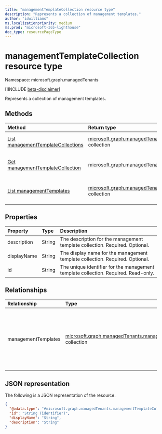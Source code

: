 ```yaml
---
title: "managementTemplateCollection resource type"
description: "Represents a collection of management templates."
author: "idwilliams"
ms.localizationpriority: medium
ms.prod: "microsoft-365-lighthouse"
doc_type: resourcePageType
---
```


# managementTemplateCollection resource type

Namespace: microsoft.graph.managedTenants

[!INCLUDE [beta-disclaimer](../../includes/beta-disclaimer.md)]

Represents a collection of management templates.

## Methods
|Method|Return type|Description|
|:---|:---|:---|
|[List managementTemplateCollections](../api/managedtenants-managementtemplatecollection-list.md)|[microsoft.graph.managedTenants.managementTemplateCollection](../resources/managedtenants-managementtemplatecollection.md) collection|Get a list of the [managementTemplateCollection](../resources/managedtenants-managementtemplatecollection.md) objects and their properties.|
|[Get managementTemplateCollection](../api/managedtenants-managementtemplatecollection-get.md)|[microsoft.graph.managedTenants.managementTemplateCollection](../resources/managedtenants-managementtemplatecollection.md)|Read the properties and relationships of a [managementTemplateCollection](../resources/managedtenants-managementtemplatecollection.md) object.|
|[List managementTemplates](../api/managedtenants-managementtemplatecollection-list-managementtemplates.md)|[microsoft.graph.managedTenants.managementTemplate](../resources/managedtenants-managementtemplate.md) collection|Get the managementTemplate resources from the managementTemplates navigation property.|

## Properties
|Property|Type|Description|
|:---|:---|:---|
|description|String|The description for the management template collection. Required. Optional.|
|displayName|String|The display name for the management template collection. Required. Optional.|
|id|String|The unique identifier for the management template collection. Required. Read-only.|

## Relationships
|Relationship|Type|Description|
|:---|:---|:---|
|managementTemplates|[microsoft.graph.managedTenants.managementTemplate](../resources/managedtenants-managementtemplate.md) collection|The management template associated with this management template collection. Required. Read-only.|

## JSON representation
The following is a JSON representation of the resource.
<!-- {
  "blockType": "resource",
  "keyProperty": "id",
  "@odata.type": "microsoft.graph.managedTenants.managementTemplateCollection",
  "baseType": "microsoft.graph.entity",
  "openType": false
}
-->
``` json
{
  "@odata.type": "#microsoft.graph.managedTenants.managementTemplateCollection",
  "id": "String (identifier)",
  "displayName": "String",
  "description": "String"
}
```
